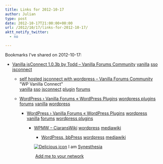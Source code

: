 ```yaml
---
title: Links for 2012-10-17
author: Julian
type: post
date: 2012-10-17T21:00:00+00:00
url: /2012/10/17/links-for-2012-10-17/
aktt_notify_twitter:
  - no

---
```

Bookmarks I&#8217;ve shared on 2012-10-17:

  * [Vanilla jsConnect 1.0.3b by Todd &#8211; Vanilla Forums Community][1] 
    [vanilla][2] [sso][3] [jsconnect][4] </li> 
    
      * [self hosted jsconnect with wordpress &#8211; Vanilla Forums Community][5]  
        "WP Vanilla Connect"  
        [vanilla][2] [sso][3] [jsconnect][4] [plugin][6] [forums][7] 
      * [WordPress &rsaquo; Vanilla Forums &laquo; WordPress Plugins][8] 
        [wordpress plugins][9] [forums][7] [vanilla][2] [wordpress][10] </li> 
        
          * [WordPress &rsaquo; Vanilla Forums &laquo; WordPress Plugins][11] 
            [wordpress][10] [vanilla][2] [forums][7] [wordpress plugins][9] </li> 
            
              * [WPMW &#8211; CiaransWiki][12] 
                [wordpress][10] [mediawiki][13] </li> 
                
                  * [WordPress, bbPress][14] 
                    [wordpress][10] [mediawiki][13] </li> </ul> 
                    
                    <p class="deliciouslink">
                      <a href="http://del.icio.us/synesthesia" title="See all my bookmarks on del.icio.us"><img src="https://www.synesthesia.co.uk/images/deliciousicon.jpg" alt="Delicious icon" /></a>&nbsp;I am <a href="http://del.icio.us/synesthesia" title="See all my bookmarks on del.icio.us">Synesthesia</a>
                    </p>
                    
                    <p class="deliciouslink">
                      <a href="http://del.icio.us/network?add=synesthesia" title="Add me to your del.icio.us network"><img src="https://www.synesthesia.co.uk/images/add.gif" alt="" /></a>&nbsp;<a href="http://del.icio.us/network?add=synesthesia" title="Add me to your del.icio.us network">Add me to your network</a>
                    </p>

 [1]: http://vanillaforums.org/addon/jsconnect-plugin
 [2]: http://www.delicious.com/synesthesia/vanilla
 [3]: http://www.delicious.com/synesthesia/sso
 [4]: http://www.delicious.com/synesthesia/jsconnect
 [5]: http://vanillaforums.org/discussion/21656
 [6]: http://www.delicious.com/synesthesia/plugin
 [7]: http://www.delicious.com/synesthesia/forums
 [8]: http://wordpress.org/extend/plugins/vanilla-forums/faq/
 [9]: http://www.delicious.com/synesthesia/wordpress+plugins
 [10]: http://www.delicious.com/synesthesia/wordpress
 [11]: http://wordpress.org/extend/plugins/vanilla-forums/installation/
 [12]: http://ciarang.com/wiki/page/WPMW
 [13]: http://www.delicious.com/synesthesia/mediawiki
 [14]: http://insites.ingenesis.net/2008/08/17/wordpress-bbpress-mediawiki/